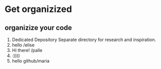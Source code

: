 # Get organizized
## organizize your code
1. Dedicated Depository 
Separate directory for research and inspiration.
2. hello /elise
3. Hi there! /palle
4. :))))
5. hello github/maria

